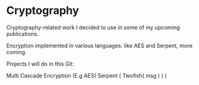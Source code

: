 # Cryptography
Cryptography-related work I decided to use in some of my upcoming publications.


Encryption implemented in various languages. like AES and Serpent, more coming.

Projects I will do in this Git:

Multi Cascade Encryption (E.g AES( Serpent ( Twofish( msg ) ) )
